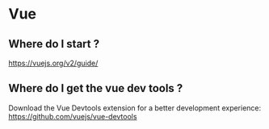 # Vue

## Where do I start ? 
https://vuejs.org/v2/guide/

## Where do I get the vue dev tools ?
Download the Vue Devtools extension for a better development experience:
https://github.com/vuejs/vue-devtools
